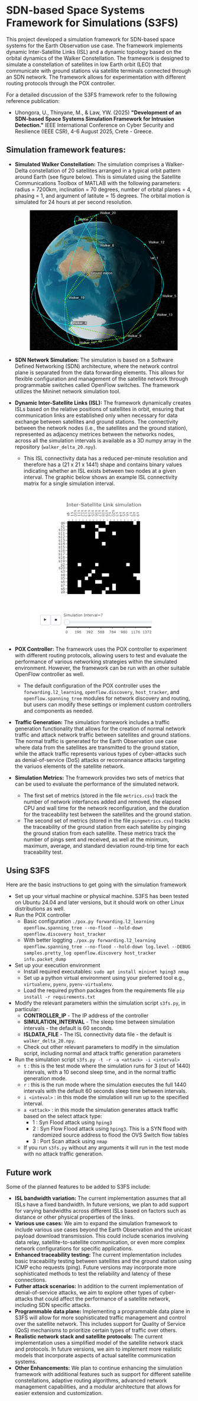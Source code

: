 # SDN-based Space Systems Framework for Simulations (S3FS)

This project developed a simulation framework for SDN-based space systems for the Earth Observation use case. The framework implements dynamic Inter-Satellite Links (ISL) and a dynamic topology based on the orbital dynamics of the Walker Constellation. The framework is designed to simulate a constellation of satellites in low Earth orbit (LEO) that communicate with ground stations via satellite terminals connected through an SDN network. The framework allows for experimentation with different routing protocols through the POX controller.

For a detailed discussion of the S3FS framework refer to the following reference publication:

- Uhongora, U., Thinyane, M., & Law, YW. (2025) __"Development of an SDN-based Space Systems Simulation Framework for Intrusion Detection."__ IEEE International Conference on Cyber Security and Resilience (IEEE CSR), 4-6 August 2025, Crete - Greece.

## Simulation framework features:

- **Simulated Walker Constellation:** The simulation comprises a Walker-Delta constellation of 20 satellites arranged in a typical orbit pattern around Earth (see figure below). This is simulated using the Satellite Communications Toolbox of MATLAB with the following parameters: radius = 7200km, inclination = 70 degrees, number of orbital planes = 4, phasing = 1, and argument of latitute = 15 degrees. The orbital motion is simulated for 24 hours at per second resolution. 
    <p align="center">
        <img src="graphics/walker.png" alt="ISL Connectivity Matrix for interval 7" width="400">
    </p>
- **SDN Network Simulation:** The simulation is based on a Software Defined Networking (SDN) architecture, where the network control plane is separated from the data forwarding elements. This allows for flexible configuration and management of the satellite network through programmable switches called OpenFlow switches. The framework utilizes the Mininet network simulation tool. 
- **Dynamic Inter-Satellite Links (ISL):** The framework dynamically creates ISLs based on the relative positions of satellites in orbit, ensuring that communication links are established only when necessary for data exchange between satellites and ground stations. The connectivity between the network nodes (i.e., the satellites and the ground station), represented as adjacency metrices between the networks nodes, across all the simulation intervals is available as a 3D numpy array in the repository (`walker_delta_20.npy`).  

   - This ISL connectivity data has a reduced per-minute resolution and therefore has a (21 x 21 x 1441) shape and contains binary values indicating whether an ISL exists between two nodes at a given interval. The graphic below shows an example ISL connectivity matrix for a single simulation interval.
    <p align="center">
        <img src="graphics/isldata.png" alt="ISL Connectivity Matrix for interval 7" width="400">
    </p>
- **POX Controller:** The framework uses the POX controller to experiment with different routing protocols, allowing users to test and evaluate the performance of various networking strategies within the simulated environment. However, the framework can be run with an other suitable OpenFlow controller as well. 
   - The default configuration of the POX controller uses the `forwarding.l2_learning`, `openflow.discovery`, `host_tracker`, and `openflow.spanning_tree` modules for network discovery and routing, but users can modify these settings or implement custom controllers and components as needed.
- **Traffic Generation:** The simulation framework includes a traffic generation functionality that allows for the creation of normal network traffic and attack network traffic between satellites and ground stations. The normal traffic is generated for the Earth Observation use case where data from the satellites are transmitted to the ground station, while the attack traffic represents various types of cyber-attacks such as denial-of-service (DoS) attacks or reconnaisance attacks targeting the variuos elements of the satellite network.
- **Simulation Metrics:** The framework provides two sets of metrics that can be used to evaluate the performance of the simulated network. 
   - The first set of metrics (stored in the file `metrics.csv`) track the number of network interfances added and removed, the elapsed CPU and wall time for the network reconfiguration, and the duration for the traceability test between the satellites and the ground station. 
   - The second set of metrics (stored in the file `pingmetrics.csv`) tracks the traceability of the ground station from each satellite by pinging the ground station from each satellite. These metrics track the number of pings sent and received, as well at the minimum, maximum, average, and standard deviation round-trip time for each traceability test.

## Using S3FS
Here are the basic instructions to get going with the simulation framework
- Set up your virtual machine or physical machine. S3FS has been tested on Ubuntu 24.04 and later versions, but it should work on other Linux distributions as well.
- Run the POX controller
   - Basic configuration `./pox.py forwarding.l2_learning openflow.spanning_tree --no-flood --hold-down openflow.discovery host_tracker`
   - With better loggting `./pox.py forwarding.l2_learning openflow.spanning_tree --no-flood --hold-down log.level --DEBUG samples.pretty_log openflow.discovery host_tracker info.packet_dump`
- Set up your execution environment
   - Install required executables: `sudo apt install mininet hping3 nmap`
   - Set up a python virtual environment using your preferred tool e.g., `virtualenv`, `pyenv`, `pyenv-virtualenv`.
   - Load the required python packages from the requirements file `pip install -r requirements.txt`
- Modify the relevant parameters within the simulation script `s3fs.py`, in particular:
   - **CONTROLLER_IP** - The IP address of the controller
   - **SIMULATION_INTERVAL** - The sleep time between simulation intervals - the default is 60 seconds.
   - **ISLDATA_FILE** - The ISL connectivity data file - the default is `walker_delta_20.npy`.
   - Check out other relevant parameters to modify in the simulation script, including normal and attack traffic generation parameters
- Run the simulation script `s3fs.py -t -r -a <attack> -i <interval>`
   - `t` : this is the test mode where the simulation runs for 3 (out of 1440) intervals, with a 10 second sleep time, and in the normal traffic generation mode.
   - `r` : this is the run mode where the simulation executes the full 1440 intervals with the default 60 seconds sleep time between intervals.
   - `i <inteval>` : in this mode the simulation will run up to the specified interval.
   - `a <attack>` : in this mode the simulation generates attack traffic based on the select attack type:
     - 1 : Syn Flood attack using `hping3`
     - 2 : Syn Flow Flood attack using `hping3`. This is a SYN flood with randomized source address to flood the OVS Switch flow tables
     - 3 : Port Scan attack using `nmap`
   - If you run `s3fs.py` without any arguments it will run in the test mode with no attack traffic generation.

## Future work
Some of the planned features to be added to S3FS include:
- **ISL bandwidth variation:** The current implementation assumes that all ISLs have a fixed bandwidth. In future versions, we plan to add support for varying bandwidths across different ISLs based on factors such as distance or other physical properties of the links.
- **Various use cases:** We aim to expand the simulation framework to include various use cases beyond the Earth Observation and the unicast payload download transmission. This could include scenarios involving data relay, satellite-to-satellite communication, or even more complex network configurations for specific applications.
- **Enhanced traceability testing:** The current implementation includes basic traceability testing between satellites and the ground station using ICMP echo requests (ping). Future versions may incorporate more sophisticated methods to test the reliability and latency of these connections.
- **Futher attack scenarios:** In addition to the current implementation of denial-of-service attacks, we aim to explore other types of cyber-attacks that could affect the performance of a satellite network, including SDN specific attacks.
- **Programmable data plane:** Implementing a programmable data plane in S3FS will allow for more sophisticated traffic management and control over the satellite network. This includes support for Quality of Service (QoS) mechanisms to prioritize certain types of traffic over others. 
- **Realistic network stack and satellite protocols:** The current implementation uses a simplified model of the satellite network stack and protocols. In future versions, we aim to implement more realistic models that incorporate aspects of actual satellite communication systems.
- **Other Enhancements:** We plan to continue enhancing the simulation framework with additional features such as support for different satellite constellations, adaptive routing algorithms, advanced network management capabilities, and a modular architecture that allows for easier extension and customization.
